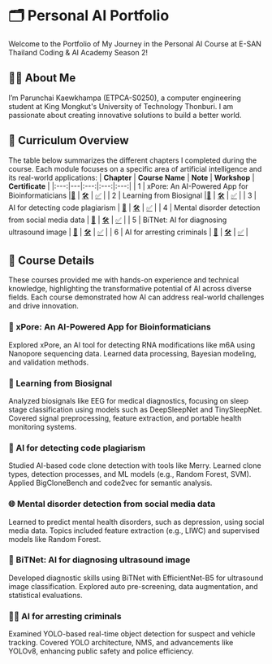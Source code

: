 # 🗂️ Personal AI Portfolio

Welcome to the Portfolio of My Journey in the Personal AI Course at E-SAN Thailand Coding & AI Academy Season 2!

## 🧑‍💻 About Me

I’m Parunchai Kaewkhampa (ETPCA-S0250), a computer engineering student at King Mongkut's University of Technology Thonburi. I am passionate about creating innovative solutions to build a better world.

## 🌟 Curriculum Overview

The table below summarizes the different chapters I completed during the course. Each module focuses on a specific area of artificial intelligence and its real-world applications:
| **Chapter** | **Course Name** | **Note** | **Workshop** | **Certificate** |
|:---:|---|:---:|:---:|:---:|
| 1 | xPore: An AI-Powered App for Bioinformaticians |[📝](/Course_Collection/01_xPore/Note.md) | [🛠️](/Course_Collection/01_xPore/Workshop/GMM.ipynb) | [✅](https://powerclass.org/tutor-certificate-3/?cert_hash=c9fe6b2c632c15c6) |
| 2 | Learning from Biosignal |[📝](/Course_Collection/02_Biosignal/Note.md) | [🛠️](/Course_Collection/02_Biosignal/Workshop/model.py) | [✅](https://powerclass.org/tutor-certificate-3/?cert_hash=c2cea8765af73296) |
| 3 | AI for detecting code plagiarism | [📝](/Course_Collection/03_CodeClone/Note.md) | [🛠️](/Course_Collection/03_CodeClone/Workshop/PMU_B_CodingAI_CodeCloneDetection_Workshop.ipynb) | [✅](https://powerclass.org/tutor-certificate-3/?cert_hash=2eea07a00ca7f4c3) |
| 4 | Mental disorder detection from social media data | [📝](/Course_Collection/04_SocialMedia/Note.md) | [🛠️](/Course_Collection/04_SocialMedia/Workshop/E_san_coding.ipynb) | [✅](https://powerclass.org/tutor-certificate-3/?cert_hash=af846c36fe02fbee) |
| 5 | BiTNet: AI for diagnosing ultrasound image | [📝](/Course_Collection/05_BiTNet/Note.md) | [🛠️](/Course_Collection/05_BiTNet/Workshop/PMUB_Personal_AI_Image_classification_EfficientNetB5.ipynb) | [✅](https://powerclass.org/tutor-certificate-3/?cert_hash=c11ad104d2be91b0) |
| 6 | AI for arresting criminals | [📝](/Course_Collection/06_Criminals/Note.md) | [🛠️](/Course_Collection/06_Criminals/Workshop/Train_Yolov8_Object_Detection_on_Custom_Dataset.ipynb) | [✅](https://powerclass.org/tutor-certificate-3/?cert_hash=7fbb73332203ac98) |

## 📒 Course Details

These courses provided me with hands-on experience and technical knowledge, highlighting the transformative potential of AI across diverse fields. Each course demonstrated how AI can address real-world challenges and drive innovation.

### 🧬 xPore: An AI-Powered App for Bioinformaticians

Explored xPore, an AI tool for detecting RNA modifications like m6A using Nanopore sequencing data. Learned data processing, Bayesian modeling, and validation methods.

### 🛌 Learning from Biosignal

Analyzed biosignals like EEG for medical diagnostics, focusing on sleep stage classification using models such as DeepSleepNet and TinySleepNet. Covered signal preprocessing, feature extraction, and portable health monitoring systems.

### 💎 AI for detecting code plagiarism

Studied AI-based code clone detection with tools like Merry. Learned clone types, detection processes, and ML models (e.g., Random Forest, SVM). Applied BigCloneBench and code2vec for semantic analysis.

### 🌐 Mental disorder detection from social media data

Learned to predict mental health disorders, such as depression, using social media data. Topics included feature extraction (e.g., LIWC) and supervised models like Random Forest.

### 🩻 BiTNet: AI for diagnosing ultrasound image

Developed diagnostic skills using BiTNet with EfficientNet-B5 for ultrasound image classification. Explored auto pre-screening, data augmentation, and statistical evaluations.

### 👮‍♂️ AI for arresting criminals

Examined YOLO-based real-time object detection for suspect and vehicle tracking. Covered YOLO architecture, NMS, and advancements like YOLOv8, enhancing public safety and police efficiency.
